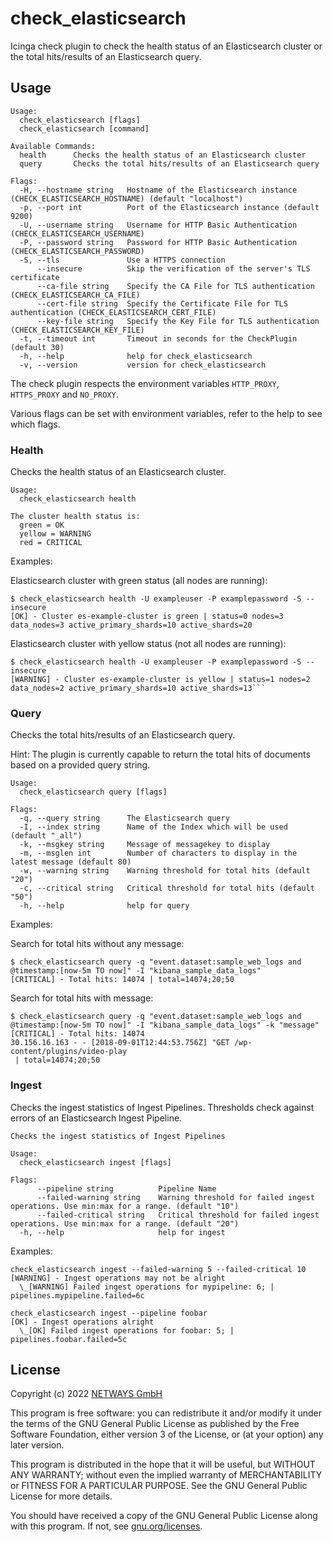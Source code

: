 # check_elasticsearch

Icinga check plugin to check the health status of an Elasticsearch cluster or the total hits/results of an Elasticsearch
query.

## Usage

```
Usage:
  check_elasticsearch [flags]
  check_elasticsearch [command]

Available Commands:
  health      Checks the health status of an Elasticsearch cluster
  query       Checks the total hits/results of an Elasticsearch query

Flags:
  -H, --hostname string   Hostname of the Elasticsearch instance (CHECK_ELASTICSEARCH_HOSTNAME) (default "localhost")
  -p, --port int          Port of the Elasticsearch instance (default 9200)
  -U, --username string   Username for HTTP Basic Authentication (CHECK_ELASTICSEARCH_USERNAME)
  -P, --password string   Password for HTTP Basic Authentication (CHECK_ELASTICSEARCH_PASSWORD)
  -S, --tls               Use a HTTPS connection
      --insecure          Skip the verification of the server's TLS certificate
      --ca-file string    Specify the CA File for TLS authentication (CHECK_ELASTICSEARCH_CA_FILE)
      --cert-file string  Specify the Certificate File for TLS authentication (CHECK_ELASTICSEARCH_CERT_FILE)
      --key-file string   Specify the Key File for TLS authentication (CHECK_ELASTICSEARCH_KEY_FILE)
  -t, --timeout int       Timeout in seconds for the CheckPlugin (default 30)
  -h, --help              help for check_elasticsearch
  -v, --version           version for check_elasticsearch
```

The check plugin respects the environment variables `HTTP_PROXY`, `HTTPS_PROXY` and `NO_PROXY`.

Various flags can be set with environment variables, refer to the help to see which flags.

### Health

Checks the health status of an Elasticsearch cluster.

```
Usage:
  check_elasticsearch health

The cluster health status is:
  green = OK
  yellow = WARNING
  red = CRITICAL
```

Examples:

Elasticsearch cluster with green status (all nodes are running):

```
$ check_elasticsearch health -U exampleuser -P examplepassword -S --insecure
[OK] - Cluster es-example-cluster is green | status=0 nodes=3 data_nodes=3 active_primary_shards=10 active_shards=20
```

Elasticsearch cluster with yellow status (not all nodes are running):

```
$ check_elasticsearch health -U exampleuser -P examplepassword -S --insecure
[WARNING] - Cluster es-example-cluster is yellow | status=1 nodes=2 data_nodes=2 active_primary_shards=10 active_shards=13```
```

### Query

Checks the total hits/results of an Elasticsearch query.

Hint: The plugin is currently capable to return the total hits of documents based on a provided query string.

```
Usage:
  check_elasticsearch query [flags]

Flags:
  -q, --query string      The Elasticsearch query
  -I, --index string      Name of the Index which will be used (default "_all")
  -k, --msgkey string     Message of messagekey to display
  -m, --msglen int        Number of characters to display in the latest message (default 80)
  -w, --warning string    Warning threshold for total hits (default "20")
  -c, --critical string   Critical threshold for total hits (default "50")
  -h, --help              help for query
```

Examples:

Search for total hits without any message:

```
$ check_elasticsearch query -q "event.dataset:sample_web_logs and @timestamp:[now-5m TO now]" -I "kibana_sample_data_logs"
[CRITICAL] - Total hits: 14074 | total=14074;20;50
```

Search for total hits with message:

```
$ check_elasticsearch query -q "event.dataset:sample_web_logs and @timestamp:[now-5m TO now]" -I "kibana_sample_data_logs" -k "message"
[CRITICAL] - Total hits: 14074
30.156.16.163 - - [2018-09-01T12:44:53.756Z] "GET /wp-content/plugins/video-play
 | total=14074;20;50
```

### Ingest

Checks the ingest statistics of Ingest Pipelines. Thresholds check against errors of an Elasticsearch Ingest Pipeline.

```
Checks the ingest statistics of Ingest Pipelines

Usage:
  check_elasticsearch ingest [flags]

Flags:
      --pipeline string          Pipeline Name
      --failed-warning string    Warning threshold for failed ingest operations. Use min:max for a range. (default "10")
      --failed-critical string   Critical threshold for failed ingest operations. Use min:max for a range. (default "20")
  -h, --help                     help for ingest
```

Examples:

```
check_elasticsearch ingest --failed-warning 5 --failed-critical 10
[WARNING] - Ingest operations may not be alright
  \_[WARNING] Failed ingest operations for mypipeline: 6; | pipelines.mypipeline.failed=6c

check_elasticsearch ingest --pipeline foobar
[OK] - Ingest operations alright
  \_[OK] Failed ingest operations for foobar: 5; | pipelines.foobar.failed=5c
```

## License

Copyright (c) 2022 [NETWAYS GmbH](mailto:info@netways.de)

This program is free software: you can redistribute it and/or modify it under the terms of the GNU General Public
License as published by the Free Software Foundation, either version 3 of the License, or
(at your option) any later version.

This program is distributed in the hope that it will be useful, but WITHOUT ANY WARRANTY; without even the implied
warranty of MERCHANTABILITY or FITNESS FOR A PARTICULAR PURPOSE. See the GNU General Public License for more details.

You should have received a copy of the GNU General Public License along with this program. If not,
see [gnu.org/licenses](https://www.gnu.org/licenses/).
